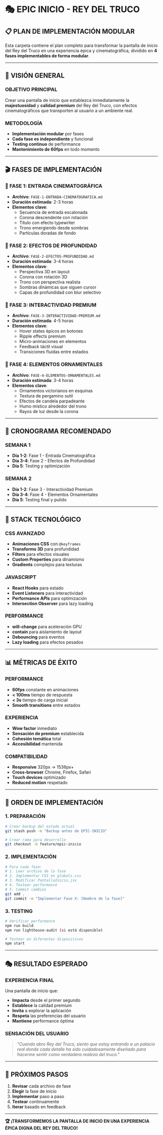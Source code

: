 # 🎭 EPIC INICIO - REY DEL TRUCO

## 📋 **PLAN DE IMPLEMENTACIÓN MODULAR**

Esta carpeta contiene el plan completo para transformar la pantalla de inicio del Rey del Truco en una experiencia épica y cinematográfica, dividido en **4 fases implementables de forma modular**.

---

## 🎯 **VISIÓN GENERAL**

### **OBJETIVO PRINCIPAL**
Crear una pantalla de inicio que establezca inmediatamente la **majestuosidad** y **calidad premium** del Rey del Truco, con efectos cinematográficos que transporten al usuario a un ambiente real.

### **METODOLOGÍA**
- **Implementación modular** por fases
- **Cada fase es independiente** y funcional
- **Testing continuo** de performance
- **Mantenimiento de 60fps** en todo momento

---

## 🎬 **FASES DE IMPLEMENTACIÓN**

### **📁 FASE 1: ENTRADA CINEMATOGRÁFICA**
- **Archivo**: `FASE-1-ENTRADA-CINEMATOGRAFICA.md`
- **Duración estimada**: 2-3 horas
- **Elementos clave**:
  - Secuencia de entrada escalonada
  - Corona descendente con rotación
  - Título con efecto typewriter
  - Trono emergiendo desde sombras
  - Partículas doradas de fondo

### **📁 FASE 2: EFECTOS DE PROFUNDIDAD**
- **Archivo**: `FASE-2-EFECTOS-PROFUNDIDAD.md`
- **Duración estimada**: 3-4 horas
- **Elementos clave**:
  - Perspectiva 3D en layout
  - Corona con rotación 3D
  - Trono con perspectiva realista
  - Sombras dinámicas que siguen cursor
  - Capas de profundidad con blur selectivo

### **📁 FASE 3: INTERACTIVIDAD PREMIUM**
- **Archivo**: `FASE-3-INTERACTIVIDAD-PREMIUM.md`
- **Duración estimada**: 4-5 horas
- **Elementos clave**:
  - Hover states épicos en botones
  - Ripple effects premium
  - Micro-animaciones en elementos
  - Feedback táctil visual
  - Transiciones fluidas entre estados

### **📁 FASE 4: ELEMENTOS ORNAMENTALES**
- **Archivo**: `FASE-4-ELEMENTOS-ORNAMENTALES.md`
- **Duración estimada**: 3-4 horas
- **Elementos clave**:
  - Ornamentos victorianos en esquinas
  - Textura de pergamino sutil
  - Efectos de candela parpadeante
  - Humo místico alrededor del trono
  - Rayos de luz desde la corona

---

## 🚀 **CRONOGRAMA RECOMENDADO**

### **SEMANA 1**
- **Día 1-2**: Fase 1 - Entrada Cinematográfica
- **Día 3-4**: Fase 2 - Efectos de Profundidad
- **Día 5**: Testing y optimización

### **SEMANA 2**
- **Día 1-2**: Fase 3 - Interactividad Premium
- **Día 3-4**: Fase 4 - Elementos Ornamentales
- **Día 5**: Testing final y pulido

---

## 🎨 **STACK TECNOLÓGICO**

### **CSS AVANZADO**
- **Animaciones CSS** con `@keyframes`
- **Transforms 3D** para profundidad
- **Filters** para efectos visuales
- **Custom Properties** para dinamismo
- **Gradients** complejos para texturas

### **JAVASCRIPT**
- **React Hooks** para estado
- **Event Listeners** para interactividad
- **Performance APIs** para optimización
- **Intersection Observer** para lazy loading

### **PERFORMANCE**
- **will-change** para aceleración GPU
- **contain** para aislamiento de layout
- **Debouncing** para eventos
- **Lazy loading** para efectos pesados

---

## 📊 **MÉTRICAS DE ÉXITO**

### **PERFORMANCE**
- **60fps** constante en animaciones
- **< 100ms** tiempo de respuesta
- **< 3s** tiempo de carga inicial
- **Smooth transitions** entre estados

### **EXPERIENCIA**
- **Wow factor** inmediato
- **Sensación de premium** establecida
- **Cohesión temática** total
- **Accesibilidad** mantenida

### **COMPATIBILIDAD**
- **Responsive** 320px → 1536px+
- **Cross-browser** Chrome, Firefox, Safari
- **Touch devices** optimizado
- **Reduced motion** respetado

---

## 🎪 **ORDEN DE IMPLEMENTACIÓN**

### **1. PREPARACIÓN**
```bash
# Crear backup del estado actual
git stash push -m "Backup antes de EPIC-INICIO"

# Crear rama para desarrollo
git checkout -b feature/epic-inicio
```

### **2. IMPLEMENTACIÓN**
```bash
# Para cada fase:
# 1. Leer archivo de la fase
# 2. Implementar CSS en globals.css
# 3. Modificar PantallaInicio.jsx
# 4. Testear performance
# 5. Commit cambios
git add .
git commit -m "Implementar Fase X: [Nombre de la fase]"
```

### **3. TESTING**
```bash
# Verificar performance
npm run build
npm run lighthouse-audit (si está disponible)

# Testear en diferentes dispositivos
npm start
```

---

## 🎭 **RESULTADO ESPERADO**

### **EXPERIENCIA FINAL**
Una pantalla de inicio que:
- **Impacta** desde el primer segundo
- **Establece** la calidad premium
- **Invita** a explorar la aplicación
- **Respeta** las preferencias del usuario
- **Mantiene** performance óptima

### **SENSACIÓN DEL USUARIO**
> *"Cuando abro Rey del Truco, siento que estoy entrando a un palacio real donde cada detalle ha sido cuidadosamente diseñado para hacerme sentir como verdadera realeza del truco."*

---

## 🎯 **PRÓXIMOS PASOS**

1. **Revisar** cada archivo de fase
2. **Elegir** la fase de inicio
3. **Implementar** paso a paso
4. **Testear** continuamente
5. **Iterar** basado en feedback

---

**🏆 ¡TRANSFORMEMOS LA PANTALLA DE INICIO EN UNA EXPERIENCIA ÉPICA DIGNA DEL REY DEL TRUCO!**